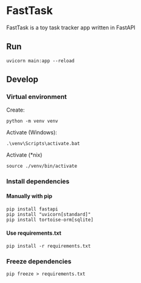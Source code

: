 # FastTask

FastTask is a toy task tracker app written in FastAPI


## Run

```shell
uvicorn main:app --reload
```


## Develop

### Virtual environment

Create:

```shell
python -m venv venv
```

Activate (Windows):
```shell
.\venv\Scripts\activate.bat
```

Activate (*nix)
```shell
source ./venv/bin/activate
```

### Install dependencies

#### Manually with pip

```shell
pip install fastapi
pip install "uvicorn[standard]"
pip install tortoise-orm[sqlite]
```

#### Use requirements.txt

```shell
pip install -r requirements.txt
```

### Freeze dependencies

```shell
pip freeze > requirements.txt
```
